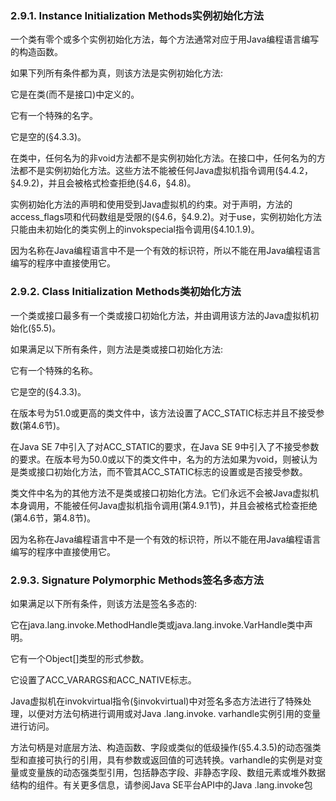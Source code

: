 ### 2.9.1. Instance Initialization Methods实例初始化方法
一个类有零个或多个实例初始化方法，每个方法通常对应于用Java编程语言编写的构造函数。

如果下列所有条件都为真，则该方法是实例初始化方法:

它是在类(而不是接口)中定义的。

它有一个特殊的名字<init>。

它是空的(§4.3.3)。

在类中，任何名为<init>的非void方法都不是实例初始化方法。在接口中，任何名为<init>的方法都不是实例初始化方法。这些方法不能被任何Java虚拟机指令调用(§4.4.2，§4.9.2)，并且会被格式检查拒绝(§4.6，§4.8)。

实例初始化方法的声明和使用受到Java虚拟机的约束。对于声明，方法的access_flags项和代码数组是受限的(§4.6，§4.9.2)。对于use，实例初始化方法只能由未初始化的类实例上的invokspecial指令调用(§4.10.1.9)。

因为名称<init>在Java编程语言中不是一个有效的标识符，所以不能在用Java编程语言编写的程序中直接使用它。
### 2.9.2.  Class Initialization Methods类初始化方法
一个类或接口最多有一个类或接口初始化方法，并由调用该方法的Java虚拟机初始化(§5.5)。

如果满足以下所有条件，则方法是类或接口初始化方法:

它有一个特殊的名称<clinit>。

它是空的(§4.3.3)。

在版本号为51.0或更高的类文件中，该方法设置了ACC_STATIC标志并且不接受参数(第4.6节)。

在Java SE 7中引入了对ACC_STATIC的要求，在Java SE 9中引入了不接受参数的要求。在版本号为50.0或以下的类文件中，名为<clinit>的方法如果为void，则被认为是类或接口初始化方法，而不管其ACC_STATIC标志的设置或是否接受参数。

类文件中名为<clinit>的其他方法不是类或接口初始化方法。它们永远不会被Java虚拟机本身调用，不能被任何Java虚拟机指令调用(第4.9.1节)，并且会被格式检查拒绝(第4.6节，第4.8节)。

因为名称<clinit>在Java编程语言中不是一个有效的标识符，所以不能在用Java编程语言编写的程序中直接使用它。

### 2.9.3. Signature Polymorphic Methods签名多态方法
如果满足以下所有条件，则该方法是签名多态的:

它在java.lang.invoke.MethodHandle类或java.lang.invoke.VarHandle类中声明。

它有一个Object[]类型的形式参数。

它设置了ACC_VARARGS和ACC_NATIVE标志。

Java虚拟机在invokvirtual指令(§invokvirtual)中对签名多态方法进行了特殊处理，以便对方法句柄进行调用或对Java .lang.invoke. varhandle实例引用的变量进行访问。

方法句柄是对底层方法、构造函数、字段或类似的低级操作(§5.4.3.5)的动态强类型和直接可执行的引用，具有参数或返回值的可选转换。varhandle的实例是对变量或变量族的动态强类型引用，包括静态字段、非静态字段、数组元素或堆外数据结构的组件。有关更多信息，请参阅Java SE平台API中的Java .lang.invoke包